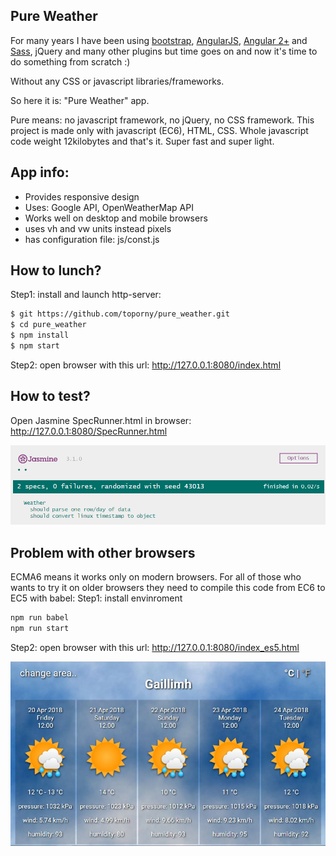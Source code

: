 ## Pure Weather

For many years I have been using [bootstrap](https://github.com/toporny/andrea_project/), [AngularJS](https://github.com/toporny/just_words), [Angular 2+](https://github.com/toporny/angular-2-dynamic-component) and [Sass](https://github.com/toporny/andrea_project),  jQuery and many other plugins but time goes on and now it's time to do something from scratch :)

Without any CSS or javascript libraries/frameworks.

So here it is: "Pure Weather" app.

Pure means: no javascript framework, no jQuery, no CSS framework. 
This project is made only with javascript (EC6), HTML, CSS.
Whole javascript code weight 12kilobytes and that's it. Super fast and super light.

## App info:
- Provides responsive design
- Uses: Google API, OpenWeatherMap API
- Works well on desktop and mobile browsers
- uses vh and vw units instead pixels
- has configuration file: js/const.js 



## How to lunch?
Step1: install and launch http-server:
```sh
$ git https://github.com/toporny/pure_weather.git
$ cd pure_weather
$ npm install
$ npm start
```

Step2: open browser with this url: http://127.0.0.1:8080/index.html



## How to test?
Open Jasmine SpecRunner.html in browser: http://127.0.0.1:8080/SpecRunner.html

![N](assets/jasmine_test.png)



## Problem with other browsers
ECMA6 means it works only on modern browsers.
For all of those who wants to try it on older browsers they need to compile this code from EC6 to EC5 with babel:
Step1: install envinroment
```sh
npm run babel
npm run start
```
Step2: open browser with this url: http://127.0.0.1:8080/index_es5.html

![N](assets/horizontal.jpg)
